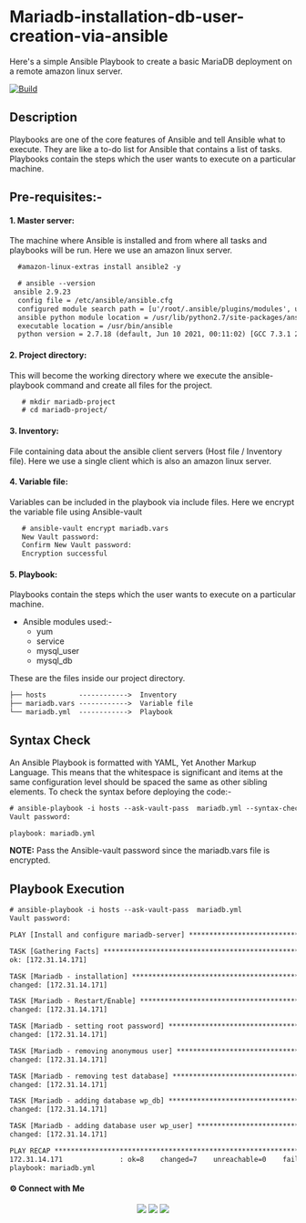 # Mariadb-installation-db-user-creation-via-ansible

Here's a simple Ansible Playbook to create a basic MariaDB deployment on a remote amazon linux server.

[![Build](https://travis-ci.org/joemccann/dillinger.svg?branch=master)](https://travis-ci.org/joemccann/dillinger)

## Description

Playbooks are one of the core features of Ansible and tell Ansible what to execute. They are like a to-do list for Ansible that contains a list of tasks.
Playbooks contain the steps which the user wants to execute on a particular machine.

## Pre-requisites:-

#### 1. Master server: 
The machine where Ansible is installed and from where all tasks and playbooks will be run. Here we use an amazon linux server.
```html
  #amazon-linux-extras install ansible2 -y
```
```html
  # ansible --version
 ansible 2.9.23
  config file = /etc/ansible/ansible.cfg
  configured module search path = [u'/root/.ansible/plugins/modules', u'/usr/share/ansible/plugins/modules']
  ansible python module location = /usr/lib/python2.7/site-packages/ansible
  executable location = /usr/bin/ansible
  python version = 2.7.18 (default, Jun 10 2021, 00:11:02) [GCC 7.3.1 20180712 (Red Hat 7.3.1-13)]
```

#### 2. Project directory: 
This will become the working directory where we execute the ansible-playbook command and create all files for the project.
```html
   # mkdir mariadb-project
   # cd mariadb-project/
```

#### 3. Inventory: 
File containing data about the ansible client servers (Host file / Inventory file). Here we use a single client which is also an amazon linux server.

#### 4. Variable file: 
Variables can be included in the playbook via include files. Here we encrypt the variable file using Ansible-vault
```html
   # ansible-vault encrypt mariadb.vars
   New Vault password:
   Confirm New Vault password:
   Encryption successful
```

#### 5. Playbook: 
Playbooks contain the steps which the user wants to execute on a particular machine.

* Ansible modules used:-
  - yum
  - service
  - mysql_user
  - mysql_db

These are the files inside our project directory.
```html
├── hosts        ------------>  Inventory
├── mariadb.vars ------------>  Variable file
└── mariadb.yml  ------------>  Playbook
```

## Syntax Check

An Ansible Playbook is formatted with YAML, Yet Another Markup Language. This means that the whitespace is significant and items at the same configuration level should be spaced the same as other sibling elements. To check the syntax before deploying the code:-
```html
# ansible-playbook -i hosts --ask-vault-pass  mariadb.yml --syntax-check
Vault password:

playbook: mariadb.yml
```
**NOTE:** Pass the Ansible-vault password since the mariadb.vars file is encrypted.

## Playbook Execution
```html
# ansible-playbook -i hosts --ask-vault-pass  mariadb.yml
Vault password:

PLAY [Install and configure mariadb-server] ***********************************************************************************************************************************************************************

TASK [Gathering Facts] ********************************************************************************************************************************************************************************************
ok: [172.31.14.171]

TASK [Mariadb - installation] *************************************************************************************************************************************************************************************
changed: [172.31.14.171]

TASK [Mariadb - Restart/Enable] ***********************************************************************************************************************************************************************************
changed: [172.31.14.171]

TASK [Mariadb - setting root password] ****************************************************************************************************************************************************************************
changed: [172.31.14.171]

TASK [Mariadb - removing anonymous user] **************************************************************************************************************************************************************************
changed: [172.31.14.171]

TASK [Mariadb - removing test database] ***************************************************************************************************************************************************************************
changed: [172.31.14.171]

TASK [Mariadb - adding database wp_db] ****************************************************************************************************************************************************************************
changed: [172.31.14.171]

TASK [Mariadb - adding database user wp_user] *********************************************************************************************************************************************************************
changed: [172.31.14.171]

PLAY RECAP ********************************************************************************************************************************************************************************************************
172.31.14.171              : ok=8    changed=7    unreachable=0    failed=0    skipped=0    rescued=0    ignored=0
playbook: mariadb.yml
```

#### ⚙️ Connect with Me

<p align="center">
<a href="mailto:jomyambattil@gmail.com"><img src="https://img.shields.io/badge/Gmail-D14836?style=for-the-badge&logo=gmail&logoColor=white"/></a>
<a href="https://www.linkedin.com/in/jomygeorge11"><img src="https://img.shields.io/badge/LinkedIn-0077B5?style=for-the-badge&logo=linkedin&logoColor=white"/></a> 
<a href="https://www.instagram.com/therealjomy"><img src="https://img.shields.io/badge/Instagram-E4405F?style=for-the-badge&logo=instagram&logoColor=white"/></a><br />
